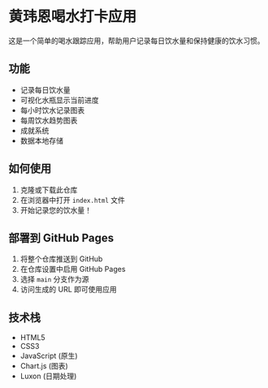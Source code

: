 # 黄玮恩喝水打卡应用

这是一个简单的喝水跟踪应用，帮助用户记录每日饮水量和保持健康的饮水习惯。

## 功能

- 记录每日饮水量
- 可视化水瓶显示当前进度
- 每小时饮水记录图表
- 每周饮水趋势图表
- 成就系统
- 数据本地存储

## 如何使用

1. 克隆或下载此仓库
2. 在浏览器中打开 `index.html` 文件
3. 开始记录您的饮水量！

## 部署到 GitHub Pages

1. 将整个仓库推送到 GitHub
2. 在仓库设置中启用 GitHub Pages
3. 选择 `main` 分支作为源
4. 访问生成的 URL 即可使用应用

## 技术栈

- HTML5
- CSS3
- JavaScript (原生)
- Chart.js (图表)
- Luxon (日期处理)
